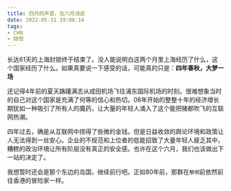 ```yaml
---
title: 四月的声音，在六月消逝
date: 2022-05-31 19:08:14
tags:
- CHN
- 随想
---
```

长达61天的上海封锁终于结束了。没人能说明白这两个月里上海经历了什么，这个国家经历了什么。如果真要说一下感受的话，可能真的只是：**四年春秋，大梦一场**

还记得4年前的夏天踌躇满志从成田机场飞往浦东国际机场的时刻。很难想象当时的自己对这个国家是充满了何等的信心和热切。08年开始的整整十年的经济增长期犹如一种吸引了所有人的魔药，让大量的年轻人涌入了这个能把猪都吹飞的互联网热潮。

四年过去，确是从互联网中捞得了些微的金钱。但是日益收敛的舆论环境和政策让人无法得到一丝安心。企业的不规范和上位者的低能招致了大量年轻人疲乏其中，糟糕的政治环境让所有阶层没有真正的安全感。也许在这个六月，我们也该做出下一站的决定了。

我想暂时还会是那个东边的岛国，继续前行吧。正如80年前，那群在`黎明`前依然前往香港的冒险家一样。